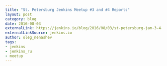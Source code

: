 ```yaml
---
title: "St. Petersburg Jenkins Meetup #3 and #4 Reports"
layout: post
category: blog
date: 2016-08-03
externalLink: https://jenkins.io/blog/2016/08/03/st-petersburg-jam-3-4-report/
externalLinkSource: jenkins.io
author: oleg_nenashev
tags:
- jenkins
- jenkins_ru
- meetup
---
```

